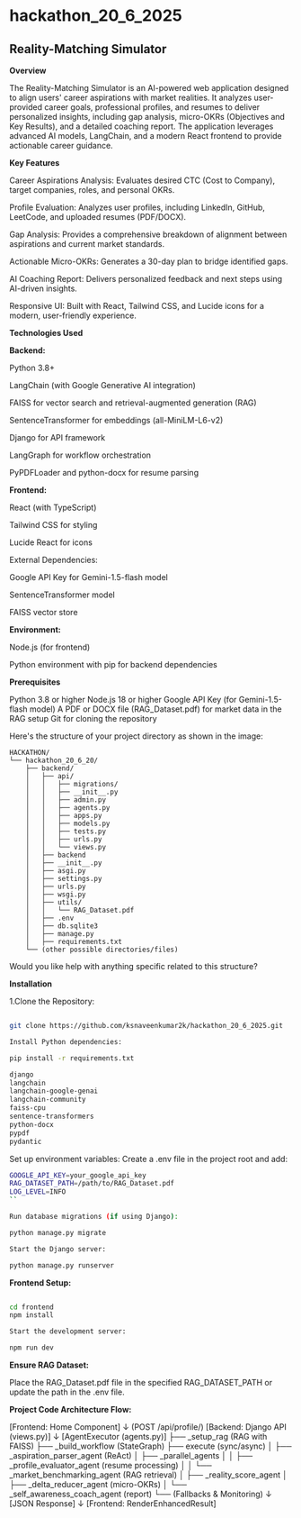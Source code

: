# hackathon_20_6_2025
## Reality-Matching Simulator

**Overview**

The Reality-Matching Simulator is an AI-powered web application designed to align users' career aspirations with market realities. It analyzes user-provided career goals, professional profiles, and resumes to deliver personalized insights, including gap analysis, micro-OKRs (Objectives and Key Results), and a detailed coaching report. The application leverages advanced AI models, LangChain, and a modern React frontend to provide actionable career guidance.

**Key Features**

Career Aspirations Analysis: Evaluates desired CTC (Cost to Company), target companies, roles, and personal OKRs.

Profile Evaluation: Analyzes user profiles, including LinkedIn, GitHub, LeetCode, and uploaded resumes (PDF/DOCX).

Gap Analysis: Provides a comprehensive breakdown of alignment between aspirations and current market standards.

Actionable Micro-OKRs: Generates a 30-day plan to bridge identified gaps.

AI Coaching Report: Delivers personalized feedback and next steps using AI-driven insights.

Responsive UI: Built with React, Tailwind CSS, and Lucide icons for a modern, user-friendly experience.

**Technologies Used**

**Backend:**

Python 3.8+

LangChain (with Google Generative AI integration)

FAISS for vector search and retrieval-augmented generation (RAG)

SentenceTransformer for embeddings (all-MiniLM-L6-v2)

Django for API framework

LangGraph for workflow orchestration

PyPDFLoader and python-docx for resume parsing

**Frontend:**

React (with TypeScript)

Tailwind CSS for styling

Lucide React for icons

External Dependencies:

Google API Key for Gemini-1.5-flash model

SentenceTransformer model

FAISS vector store

**Environment:**

Node.js (for frontend)

Python environment with pip for backend dependencies

**Prerequisites**

Python 3.8 or higher
Node.js 18 or higher
Google API Key (for Gemini-1.5-flash model)
A PDF or DOCX file (RAG_Dataset.pdf) for market data in the RAG setup
Git for cloning the repository



Here's the structure of your project directory as shown in the image:

```
HACKATHON/
└── hackathon_20_6_20/
    ├── backend/
    │   ├── api/
    │   │   ├── migrations/
    │   │   ├── __init__.py
    │   │   ├── admin.py
    │   │   ├── agents.py
    │   │   ├── apps.py
    │   │   ├── models.py
    │   │   ├── tests.py
    │   │   ├── urls.py
    │   │   └── views.py
    │   ├── backend
    │   ├── __init__.py
    │   ├── asgi.py
    │   ├── settings.py
    │   ├── urls.py
    │   ├── wsgi.py
    │   ├── utils/
    │   │   └── RAG_Dataset.pdf
    │   ├── .env
    │   ├── db.sqlite3
    │   ├── manage.py
    │   ├── requirements.txt
    └── (other possible directories/files)
```

Would you like help with anything specific related to this structure?


**Installation**

1.Clone the Repository:

```bash

git clone https://github.com/ksnaveenkumar2k/hackathon_20_6_2025.git

Install Python dependencies:

pip install -r requirements.txt

django
langchain
langchain-google-genai
langchain-community
faiss-cpu
sentence-transformers
python-docx
pypdf
pydantic

```
Set up environment variables: Create a .env file in the project root and add:

```bash
GOOGLE_API_KEY=your_google_api_key
RAG_DATASET_PATH=/path/to/RAG_Dataset.pdf
LOG_LEVEL=INFO
``

Run database migrations (if using Django):

python manage.py migrate

Start the Django server:

python manage.py runserver

```


**Frontend Setup:**

```bash

cd frontend
npm install

Start the development server:

npm run dev

```

**Ensure RAG Dataset:**

Place the RAG_Dataset.pdf file in the specified RAG_DATASET_PATH or update the path in the .env file.

**Project Code Architecture Flow:**

[Frontend: Home Component]
       ↓ (POST /api/profile/)
[Backend: Django API (views.py)]
       ↓
[AgentExecutor (agents.py)]
   ├── _setup_rag (RAG with FAISS)
   ├── _build_workflow (StateGraph)
   ├── execute (sync/async)
   │   ├── _aspiration_parser_agent (ReAct)
   │   ├── _parallel_agents
   │   │   ├── _profile_evaluator_agent (resume processing)
   │   │   └── _market_benchmarking_agent (RAG retrieval)
   │   ├── _reality_score_agent
   │   ├── _delta_reducer_agent (micro-OKRs)
   │   └── _self_awareness_coach_agent (report)
   └── (Fallbacks & Monitoring)
       ↓
[JSON Response]
       ↓
[Frontend: RenderEnhancedResult]


